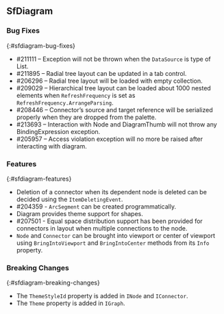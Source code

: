 ## SfDiagram

### Bug Fixes
{:#sfdiagram-bug-fixes}

* \#211111 – Exception will not be thrown when the `DataSource` is type of List.
* \#211895 – Radial tree layout can be updated in a tab control.
* \#206296 – Radial tree layout will be loaded with empty collection.
* \#209029 – Hierarchical tree layout can be loaded about 1000 nested elements when `RefreshFrequency` is set as `RefreshFrequency.ArrangeParsing`.
* \#208446 – Connector’s source and target reference will be serialized properly when they are dropped from the palette.
* \#213693 – Interaction with Node and DiagramThumb will not throw any BindingExpression exception.
* \#205957 – Access violation exception will no more be raised after interacting with diagram.

### Features
{:#sfdiagram-features}
* Deletion of a connector when its dependent node is deleted can be decided using the `ItemDeletingEvent`.
* \#204359 - `ArcSegment` can be created programmatically.
* Diagram provides theme support for shapes.
* \#207501 - Equal space distribution support has been provided for connectors in layout when multiple connections to the node.
* `Node` and `Connector` can be brought into viewport or center of viewport using `BringIntoViewport` and `BringIntoCenter` methods from its `Info` property.

### Breaking Changes
{:#sfdiagram-breaking-changes}
* The `ThemeStyleId` property is added in `INode` and `IConnector`.
* The `Theme` property is added in `IGraph`.
 



